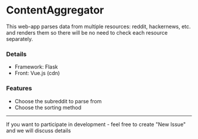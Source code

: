 # ContentAggregator

This web-app parses data from multiple resources: reddit, hackernews, etc. and renders them so there will be no need to check each resource separately.

### Details
- Framework: Flask
- Front: Vue.js (cdn)
### Features
- Choose the subreddit to parse from
- Choose the sorting method

------------

If you want to participate in development - feel free to create "New Issue" and we will discuss details


